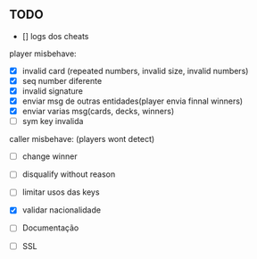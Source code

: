 ## TODO

- [] logs dos cheats

player misbehave:
- [X] invalid card (repeated numbers, invalid size, invalid numbers)
- [X] seq number diferente
- [X] invalid signature
- [X] enviar msg de outras entidades(player envia finnal winners)
- [X] enviar varias msg(cards, decks, winners)
- [ ] sym key invalida

caller misbehave: (players wont detect)
- [ ] change winner
- [ ] disqualify without reason

- [ ] limitar usos das keys
- [X] validar nacionalidade

- [ ] Documentação
- [ ] SSL